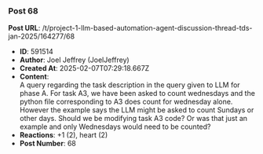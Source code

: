 ### Post 68
**Post URL**: /t/project-1-llm-based-automation-agent-discussion-thread-tds-jan-2025/164277/68
- **ID**: 591514
- **Author**: Joel Jeffrey (JoelJeffrey)
- **Created At**: 2025-02-07T07:29:18.667Z
- **Content**:  
  A query regarding the task description in the query given to LLM for phase A.
For task A3, we have been asked to count wednesdays and the python file corresponding to A3 does count for wednesday alone. However the example says the LLM might be asked to count Sundays or other days. Should we be modifying task A3 code? Or was that just an example and only Wednesdays would need to be counted?
- **Reactions**: +1 (2), heart (2)
- **Post Number**: 68

